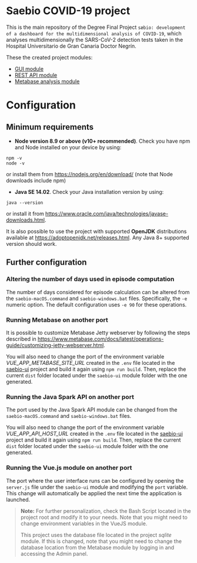 # Saebio COVID-19 project
This is the main repository of the Degree Final Project `sæbio: development of a dashboard for the multidimensional analysis of COVID-19`, which analyses multidimensionally the SARS-CoV-2 detection tests taken in the Hospital Universitario de Gran Canaria Doctor Negrín.

These the created project modules:
- [GUI module](https://github.com/gabrilopez/saebio-c19-ui)
- [REST API module](https://github.com/gabrilopez/saebio-c19-api)
- [Metabase analysis module](https://github.com/gabrilopez/saebio-c19-metabase)

# Configuration
## Minimum requirements
- **Node version 8.9 or above (v10+ recommended)**. Check you have npm and Node installed on your device by using:
````
npm -v
node -v
````
 or install them from https://nodejs.org/en/download/  (note that Node downloads include npm)
 - **Java SE 14.02**. Check your Java installation version by using:
 ```
 java --version
 ```
 or install it from https://www.oracle.com/java/technologies/javase-downloads.html.

It is also possible to use the project with supported **OpenJDK** distributions available at https://adoptopenjdk.net/releases.html. Any Java 8+ supported version should work.


## Further configuration
### Altering the number of days used in episode computation
The number of days considered for episode calculation can be altered from the `saebio-macOS.command` and `saebio-windows.bat` files. Specifically, the `-e` numeric option. The default configuration uses `-e 90` for these operations.
### Running Metabase on another port
It is possible to customize Metabase Jetty webserver by following the steps described in https://www.metabase.com/docs/latest/operations-guide/customizing-jetty-webserver.html. 

You will also need to change the port of the environment variable *VUE_APP_METABASE_SITE_URL*  created in the `.env` file located in the [saebio-ui](https://github.com/gabrilopez/saebio-c19-ui) project and build it again using `npm run build`. Then, replace the current `dist` folder located under the `saebio-ui` module folder with the one generated.

### Running the Java Spark API on another port
The port used by the Java Spark API module can be changed from the `saebio-macOS.command` and `saebio-windows.bat` files.

You will also need to change the port of the environment variable *VUE_APP_API_HOST_URL* created in the `.env` file located in the [saebio-ui](https://github.com/gabrilopez/saebio-c19-ui) project and build it again using `npm run build`. Then, replace the current `dist` folder located under the `saebio-ui` module folder with the one generated.

### Running the Vue.js module on another port
The port where the user interface runs can be configured by opening the `server.js` file under the `saebio-ui` module and modifying the `port` variable. This change will automatically be applied the next time the application is launched. 
&nbsp;
> **Note:** For further personalization, check the Bash Script located in the project root and modify it to your needs. Note that you might need to change environment variables in the VueJS module.
> 
> This project uses the database file located in the project *sqlite* module. If this is changed, note that you might need to change the database location from the Metabase module by logging in and accessing the Admin panel.
